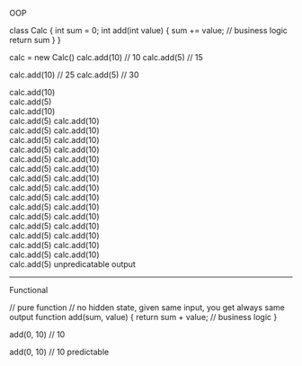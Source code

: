 OOP

class Calc {
    int sum = 0;
    int add(int value) {
        sum += value; // business logic
        return sum
    }
}

calc = new Calc()
calc.add(10)  // 10
calc.add(5)  // 15

calc.add(10)  // 25
calc.add(5)  // 30



calc.add(10)   
calc.add(5)  
calc.add(10)   
calc.add(5)  calc.add(10)   
calc.add(5)  calc.add(10)   
calc.add(5)  calc.add(10)   
calc.add(5)  calc.add(10)   
calc.add(5)  calc.add(10)   
calc.add(5)  calc.add(10)   
calc.add(5)  calc.add(10)   
calc.add(5)  calc.add(10)   
calc.add(5)  calc.add(10)   
calc.add(5)  calc.add(10)   
calc.add(5)  calc.add(10)   
calc.add(5)  calc.add(10)   
calc.add(5)  calc.add(10)   
calc.add(5)  calc.add(10)   
calc.add(5)  calc.add(10)   
calc.add(5)  unpredicatable output

----------------------
Functional

// pure function
// no hidden state, given same input, you get always same output
function add(sum, value) {
    return sum + value; // business logic
}

add(0, 10) // 10

add(0, 10) // 10 predictable
